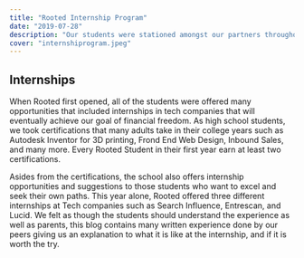 ```yaml
---
title: "Rooted Internship Program"
date: "2019-07-28"
description: "Our students were stationed amongst our partners throughout New Orleans and applied their knowledge from school into the real world. They may have faced many challenges, but in the end they overpowered their resistance. In 2018, students interned and volunteered with Electric Girls, Code Nola, and Entrescan. For our second year, some students received hands on help with Entrescan. While other students interned in companies such as Search Influence and Lucid."
cover: "internshiprogram.jpeg"
---
```



## Internships
When Rooted first opened, all of the students were offered many opportunities that included internships in tech companies that will eventually achieve our goal of financial freedom.
 As high school students, we took certifications that many adults take in their college years such as Autodesk Inventor for 3D printing, Frond End Web Design, Inbound Sales, and many more. Every Rooted Student in their first year earn at least two certifications.

Asides from the certifications, the school also offers internship opportunities and suggestions to those students who want to excel and seek their own paths. This year alone, Rooted offered three different internships at Tech companies such as Search Influence, Entrescan, and Lucid. We felt as though the students should understand the experience as well as parents, this blog contains many written experience done by our peers giving us an explanation to what it is like at the internship, and if it is worth the try.

